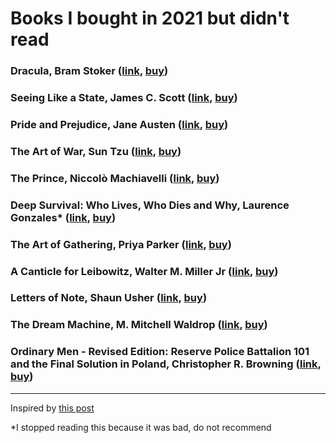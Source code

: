# Books I bought in 2021 but didn't read

### Dracula, Bram Stoker (<a href="https://www.goodreads.com/book/show/17245.Dracula">link</a>, <a href="https://www.amazon.co.uk/Dracula-Wordsworth-Classics-Bram-Stoker/dp/185326086X">buy</a>)
### Seeing Like a State, James C. Scott (<a href="https://www.goodreads.com/book/show/20186.Seeing_Like_a_State">link</a>, <a href="https://www.amazon.co.uk/Seeing-Like-State-Condition-Institution/dp/0300078153">buy</a>)
### Pride and Prejudice, Jane Austen (<a href="https://www.goodreads.com/book/show/1885.Pride_and_Prejudice">link</a>, <a href="https://www.amazon.co.uk/Pride-Prejudice-Wordsworth-Classics-Austen/dp/1853260002">buy</a>)
### The Art of War, Sun Tzu (<a href="https://www.goodreads.com/book/show/10534.The_Art_of_War">link</a>, <a href="https://www.amazon.co.uk/Art-War-Sun-Tzu/dp/0981162614">buy</a>)
### The Prince, Niccolò Machiavelli (<a href="https://www.goodreads.com/book/show/28862.The_Prince">link</a>, <a href="https://www.amazon.co.uk/Prince-Penguin-Classics-Niccolo-Machiavelli/dp/0140449159">buy</a>)
### Deep Survival: Who Lives, Who Dies and Why, Laurence Gonzales* (<a href="https://www.goodreads.com/book/show/30231750-deep-survival">link</a>, <a href="https://www.amazon.co.uk/Deep-Survival-Who-Lives-Dies/dp/0393326152">buy</a>)
### The Art of Gathering, Priya Parker (<a href="https://www.goodreads.com/en/book/show/37424706-the-art-of-gathering">link</a>, <a href="https://www.amazon.co.uk/Art-Gathering-Transformative-Meetings-Experiences/dp/024197383X">buy</a>)
### A Canticle for Leibowitz, Walter M. Miller Jr (<a href="https://www.goodreads.com/book/show/164154.A_Canticle_for_Leibowitz">link</a>, <a href="https://www.amazon.co.uk/Canticle-Leibowitz-Book-Saint-Leibowtiz/dp/1857230140">buy</a>)
### Letters of Note, Shaun Usher (<a href="https://www.goodreads.com/book/show/18078311-letters-of-note">link</a>, <a href="https://www.amazon.co.uk/Letters-Note-Correspondence-Deserving-Audience/dp/1782112235">buy</a>)
### The Dream Machine, M. Mitchell Waldrop (<a href="https://www.goodreads.com/en/book/show/722412">link</a>, <a href="https://www.amazon.co.uk/Dream-Machine-M-Mitchell-Waldrop/dp/1732265119">buy</a>)
### Ordinary Men - Revised Edition: Reserve Police Battalion 101 and the Final Solution in Poland, Christopher R. Browning (<a href="https://www.goodreads.com/book/show/647492.Ordinary_Men">link</a>, <a href="https://www.amazon.co.uk/Ordinary-Men-Reserve-Battalion-Solution-ebook/dp/B01G1F0F84">buy</a>)

<hr>

Inspired by <a href="https://taimur.me/posts/books-i-bought-in-2019-but-didn-t-read/">this post</a>

*I stopped reading this because it was bad, do not recommend
